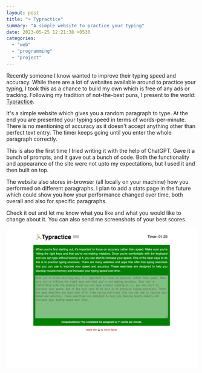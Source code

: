 ```yaml
---
layout: post
title: "⌨️ Typractice"
summary: "A simple website to practice your typing"
date: 2023-05-25 12:21:38 +0530
categories:
  - "web"
  - "programming"
  - "project"
---
```


Recently someone I know wanted to improve their typing speed and accuracy. While there are a lot of websites available around to practice your typing, I took this as a chance to build my own which is free of any ads or tracking. Following my tradition of not-the-best puns, I present to the world: [Typractice](https://typractice.varunbarad.com). 

It's a simple website which gives you a random paragraph to type. At the end you are presented your typing speed in terms of words-per-minute. There is no mentioning of accuracy as it doesn't accept anything other than perfect text entry. The timer keeps going until you enter the whole paragraph correctly.

This is also the first time I tried writing it with the help of ChatGPT. Gave it a bunch of prompts, and it gave out a bunch of code. Both the functionality and appearance of the site were not upto my expectations, but I used it and then built on top.

The website also stores in-browser (all locally on your machine) how you performed on different paragraphs. I plan to add a stats page in the future which could show you how your performance changed over time, both overall and also for specific paragraphs.

Check it out and let me know what you like and what you would like to change about it. You can also send me screenshots of your best scores.

![my score](../assets/images/posts/project-typractice/screenshot.png)
